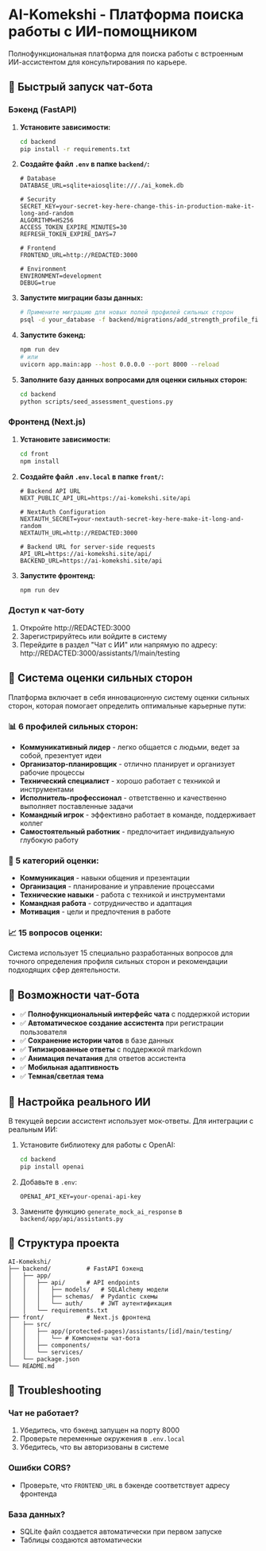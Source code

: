 # AI-Komekshi - Платформа поиска работы с ИИ-помощником

Полнофункциональная платформа для поиска работы с встроенным ИИ-ассистентом для консультирования по карьере.

## 🚀 Быстрый запуск чат-бота

### Бэкенд (FastAPI)

1. **Установите зависимости:**

    ```bash
    cd backend
    pip install -r requirements.txt
    ```

2. **Создайте файл `.env` в папке `backend/`:**

    ```env
    # Database
    DATABASE_URL=sqlite+aiosqlite:///./ai_komek.db

    # Security
    SECRET_KEY=your-secret-key-here-change-this-in-production-make-it-long-and-random
    ALGORITHM=HS256
    ACCESS_TOKEN_EXPIRE_MINUTES=30
    REFRESH_TOKEN_EXPIRE_DAYS=7

    # Frontend
    FRONTEND_URL=http://REDACTED:3000

    # Environment
    ENVIRONMENT=development
    DEBUG=true
    ```

3. **Запустите миграции базы данных:**

    ```bash
    # Примените миграцию для новых полей профилей сильных сторон
    psql -d your_database -f backend/migrations/add_strength_profile_fields.sql
    ```

4. **Запустите бэкенд:**

    ```bash
    npm run dev
    # или
    uvicorn app.main:app --host 0.0.0.0 --port 8000 --reload
    ```

5. **Заполните базу данных вопросами для оценки сильных сторон:**
    ```bash
    cd backend
    python scripts/seed_assessment_questions.py
    ```

### Фронтенд (Next.js)

1. **Установите зависимости:**

    ```bash
    cd front
    npm install
    ```

2. **Создайте файл `.env.local` в папке `front/`:**

    ```env
    # Backend API URL
    NEXT_PUBLIC_API_URL=https://ai-komekshi.site/api

    # NextAuth Configuration
    NEXTAUTH_SECRET=your-nextauth-secret-key-here-make-it-long-and-random
    NEXTAUTH_URL=http://REDACTED:3000

    # Backend URL for server-side requests
    API_URL=https://ai-komekshi.site/api/
    BACKEND_URL=https://ai-komekshi.site/api
    ```

3. **Запустите фронтенд:**
    ```bash
    npm run dev
    ```

### Доступ к чат-боту

1. Откройте http://REDACTED:3000
2. Зарегистрируйтесь или войдите в систему
3. Перейдите в раздел "Чат с ИИ" или напрямую по адресу:
   http://REDACTED:3000/assistants/1/main/testing

## 🧠 Система оценки сильных сторон

Платформа включает в себя инновационную систему оценки сильных сторон, которая помогает определить оптимальные карьерные пути:

### 📊 6 профилей сильных сторон:

-   **Коммуникативный лидер** - легко общается с людьми, ведет за собой, презентует идеи
-   **Организатор-планировщик** - отлично планирует и организует рабочие процессы
-   **Технический специалист** - хорошо работает с техникой и инструментами
-   **Исполнитель-профессионал** - ответственно и качественно выполняет поставленные задачи
-   **Командный игрок** - эффективно работает в команде, поддерживает коллег
-   **Самостоятельный работник** - предпочитает индивидуальную глубокую работу

### 🎯 5 категорий оценки:

-   **Коммуникация** - навыки общения и презентации
-   **Организация** - планирование и управление процессами
-   **Технические навыки** - работа с техникой и инструментами
-   **Командная работа** - сотрудничество и адаптация
-   **Мотивация** - цели и предпочтения в работе

### 📈 15 вопросов оценки:

Система использует 15 специально разработанных вопросов для точного определения профиля сильных сторон и рекомендации подходящих сфер деятельности.

## 🤖 Возможности чат-бота

-   ✅ **Полнофункциональный интерфейс чата** с поддержкой истории
-   ✅ **Автоматическое создание ассистента** при регистрации пользователя
-   ✅ **Сохранение истории чатов** в базе данных
-   ✅ **Типизированные ответы** с поддержкой markdown
-   ✅ **Анимация печатания** для ответов ассистента
-   ✅ **Мобильная адаптивность**
-   ✅ **Темная/светлая тема**

## 🔧 Настройка реального ИИ

В текущей версии ассистент использует мок-ответы. Для интеграции с реальным ИИ:

1. Установите библиотеку для работы с OpenAI:

    ```bash
    cd backend
    pip install openai
    ```

2. Добавьте в `.env`:

    ```env
    OPENAI_API_KEY=your-openai-api-key
    ```

3. Замените функцию `generate_mock_ai_response` в `backend/app/api/assistants.py`

## 📁 Структура проекта

```
AI-Komekshi/
├── backend/          # FastAPI бэкенд
│   ├── app/
│   │   ├── api/      # API endpoints
│   │   │   ├── models/   # SQLAlchemy модели
│   │   │   ├── schemas/  # Pydantic схемы
│   │   │   └── auth/     # JWT аутентификация
│   │   └── requirements.txt
├── front/            # Next.js фронтенд
│   ├── src/
│   │   ├── app/(protected-pages)/assistants/[id]/main/testing/
│   │   │   └── # Компоненты чат-бота
│   │   ├── components/
│   │   └── services/
│   └── package.json
└── README.md
```

## 🐛 Troubleshooting

### Чат не работает?

1. Убедитесь, что бэкенд запущен на порту 8000
2. Проверьте переменные окружения в `.env.local`
3. Убедитесь, что вы авторизованы в системе

### Ошибки CORS?

-   Проверьте, что `FRONTEND_URL` в бэкенде соответствует адресу фронтенда

### База данных?

-   SQLite файл создается автоматически при первом запуске
-   Таблицы создаются автоматически
